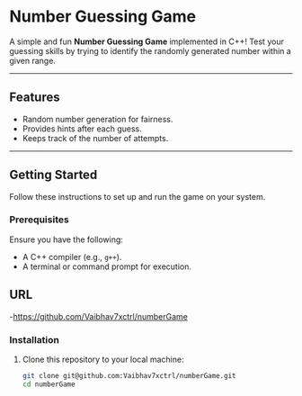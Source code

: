 # Number Guessing Game

A simple and fun **Number Guessing Game** implemented in C++! Test your guessing skills by trying to identify the randomly generated number within a given range.

---

## Features

- Random number generation for fairness.
- Provides hints after each guess.
- Keeps track of the number of attempts.


---

## Getting Started

Follow these instructions to set up and run the game on your system.

### Prerequisites

Ensure you have the following:
- A C++ compiler (e.g., `g++`).
- A terminal or command prompt for execution.

## URL 
-https://github.com/Vaibhav7xctrl/numberGame

### Installation

1. Clone this repository to your local machine:
   ```bash
   git clone git@github.com:Vaibhav7xctrl/numberGame.git
   cd numberGame

